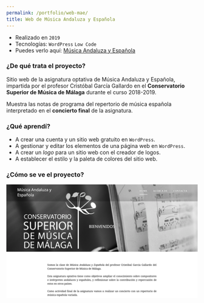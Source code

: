 ```yaml
---
permalink: /portfolio/web-mae/
title: Web de Música Andaluza y Española
---
```


* Realizado en `2019`
* Tecnologías: `WordPress` `Low Code`
* Puedes verlo aquí: [Música Andaluza y Española](musicaandaluzayespanola.wordpress.com)

### ¿De qué trata el proyecto?

Sitio web de la asignatura optativa de Música Andaluza y Española, impartida por el profesor Cristóbal García Gallardo en el **Conservatorio Superior de Música de Málaga** durante el curso 2018-2019. 

Muestra las notas de programa del repertorio de música española interpretado en el **concierto final** de la asignatura.

### ¿Qué aprendí?

- A crear una cuenta y un sitio web gratuito en `WordPress`.
- A gestionar y editar los elementos de una página web en `WordPress`.
- A crear un *logo* para un sitio web con el creador de logos.
- A establecer el estilo y la paleta de colores del sitio web.

### ¿Cómo se ve el proyecto?

![web-mae](../images/web-mae.png)
